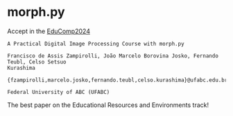# morph.py

Accept in the [EduComp2024](https://www.educompbrasil.org/simposio)
```
A Practical Digital Image Processing Course with morph.py

Francisco de Assis Zampirolli, João Marcelo Borovina Josko, Fernando Teubl, Celso Setsuo
Kurashima

{fzampirolli,marcelo.josko,fernando.teubl,celso.kurashima}@ufabc.edu.br

Federal University of ABC (UFABC)
```

The best paper on the Educational Resources and Environments track!





